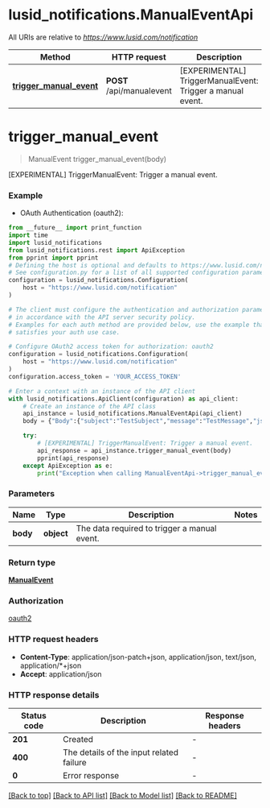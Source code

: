 # lusid_notifications.ManualEventApi

All URIs are relative to *https://www.lusid.com/notification*

Method | HTTP request | Description
------------- | ------------- | -------------
[**trigger_manual_event**](ManualEventApi.md#trigger_manual_event) | **POST** /api/manualevent | [EXPERIMENTAL] TriggerManualEvent: Trigger a manual event.


# **trigger_manual_event**
> ManualEvent trigger_manual_event(body)

[EXPERIMENTAL] TriggerManualEvent: Trigger a manual event.

### Example

* OAuth Authentication (oauth2):
```python
from __future__ import print_function
import time
import lusid_notifications
from lusid_notifications.rest import ApiException
from pprint import pprint
# Defining the host is optional and defaults to https://www.lusid.com/notification
# See configuration.py for a list of all supported configuration parameters.
configuration = lusid_notifications.Configuration(
    host = "https://www.lusid.com/notification"
)

# The client must configure the authentication and authorization parameters
# in accordance with the API server security policy.
# Examples for each auth method are provided below, use the example that
# satisfies your auth use case.

# Configure OAuth2 access token for authorization: oauth2
configuration = lusid_notifications.Configuration(
    host = "https://www.lusid.com/notification"
)
configuration.access_token = 'YOUR_ACCESS_TOKEN'

# Enter a context with an instance of the API client
with lusid_notifications.ApiClient(configuration) as api_client:
    # Create an instance of the API class
    api_instance = lusid_notifications.ManualEventApi(api_client)
    body = {"Body":{"subject":"TestSubject","message":"TestMessage","jsonMessage":{"TestField1":"TestValue1","TestField2":"TestValue2"}}} # object | The data required to trigger a manual event.

    try:
        # [EXPERIMENTAL] TriggerManualEvent: Trigger a manual event.
        api_response = api_instance.trigger_manual_event(body)
        pprint(api_response)
    except ApiException as e:
        print("Exception when calling ManualEventApi->trigger_manual_event: %s\n" % e)
```

### Parameters

Name | Type | Description  | Notes
------------- | ------------- | ------------- | -------------
 **body** | **object**| The data required to trigger a manual event. | 

### Return type

[**ManualEvent**](ManualEvent.md)

### Authorization

[oauth2](../README.md#oauth2)

### HTTP request headers

 - **Content-Type**: application/json-patch+json, application/json, text/json, application/*+json
 - **Accept**: application/json

### HTTP response details
| Status code | Description | Response headers |
|-------------|-------------|------------------|
**201** | Created |  -  |
**400** | The details of the input related failure |  -  |
**0** | Error response |  -  |

[[Back to top]](#) [[Back to API list]](../README.md#documentation-for-api-endpoints) [[Back to Model list]](../README.md#documentation-for-models) [[Back to README]](../README.md)

